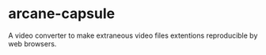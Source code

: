 # arcane-capsule
A video converter to make extraneous video files extentions reproducible by web browsers.
